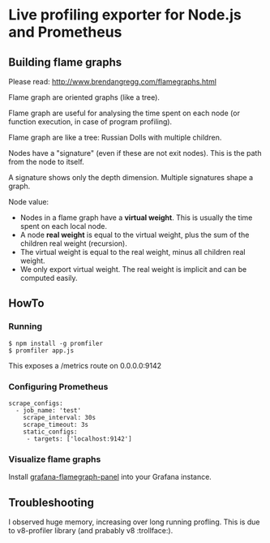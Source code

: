 # Live profiling exporter for Node.js and Prometheus

## Building flame graphs

Please read: http://www.brendangregg.com/flamegraphs.html

Flame graph are oriented graphs (like a tree).

Flame graph are useful for analysing the time spent on each node (or function execution, in case of program profiling).

Flame graph are like a tree: Russian Dolls with multiple children.

Nodes have a "signature" (even if these are not exit nodes). This is the path from the <root> node to itself.

A signature shows only the depth dimension. Multiple signatures shape a graph.

Node value:
- Nodes in a flame graph have a **virtual weight**. This is usually the time spent on each local node.
- A node **real weight** is equal to the virtual weight, plus the sum of the children real weight (recursion).
- The virtual weight is equal to the real weight, minus all children real weight.
- We only export virtual weight. The real weight is implicit and can be computed easily.

## HowTo

### Running

```
$ npm install -g promfiler
$ promfiler app.js
```

This exposes a /metrics route on 0.0.0.0:9142

### Configuring Prometheus

```
scrape_configs:
  - job_name: 'test'
    scrape_interval: 30s
    scrape_timeout: 3s
    static_configs:
     - targets: ['localhost:9142']
```

### Visualize flame graphs

Install [grafana-flamegraph-panel](https://github.com/samber/grafana-flamegraph-panel) into your Grafana instance.

## Troubleshooting

I observed huge memory, increasing over long running profling. This is due to v8-profiler library (and prabably v8 :trollface:).
